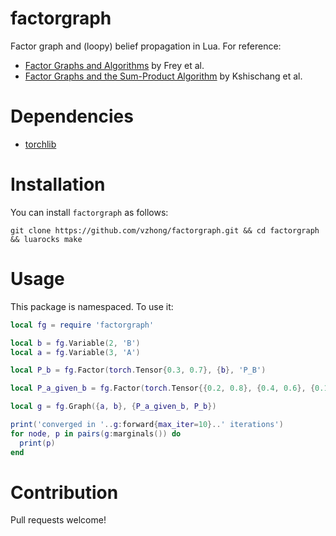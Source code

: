 factorgraph
====================

Factor graph and (loopy) belief propagation in Lua. For reference:

- [Factor Graphs and Algorithms](http://www.psi.toronto.edu/~psi/pubs2/1999%20and%20before/134.pdf) by Frey et al.
- [Factor Graphs and the Sum-Product Algorithm](http://vision.unipv.it/IA2/Factor%20graphs%20and%20the%20sum-product%20algorithm.pdf) by Kshischang et al.

# Dependencies

- [torchlib](https://github.com/vzhong/torchlib)

# Installation

You can install `factorgraph` as follows:

`git clone https://github.com/vzhong/factorgraph.git && cd factorgraph && luarocks make`

# Usage

This package is namespaced. To use it:

```lua
local fg = require 'factorgraph'

local b = fg.Variable(2, 'B')
local a = fg.Variable(3, 'A')

local P_b = fg.Factor(torch.Tensor{0.3, 0.7}, {b}, 'P_B')

local P_a_given_b = fg.Factor(torch.Tensor{{0.2, 0.8}, {0.4, 0.6}, {0.1, 0.9}}, {a, b}, 'P_A_given_B')

local g = fg.Graph({a, b}, {P_a_given_b, P_b})

print('converged in '..g:forward{max_iter=10}..' iterations')
for node, p in pairs(g:marginals()) do
  print(p)
end
```

# Contribution

Pull requests welcome!
